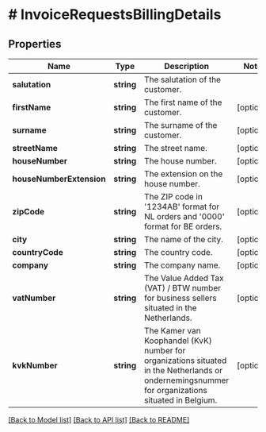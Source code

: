 # # InvoiceRequestsBillingDetails

## Properties

Name | Type | Description | Notes
------------ | ------------- | ------------- | -------------
**salutation** | **string** | The salutation of the customer. |
**firstName** | **string** | The first name of the customer. | [optional]
**surname** | **string** | The surname of the customer. | [optional]
**streetName** | **string** | The street name. | [optional]
**houseNumber** | **string** | The house number. | [optional]
**houseNumberExtension** | **string** | The extension on the house number. | [optional]
**zipCode** | **string** | The ZIP code in &#39;1234AB&#39; format for NL orders and &#39;0000&#39; format for BE orders. | [optional]
**city** | **string** | The name of the city. | [optional]
**countryCode** | **string** | The country code. | [optional]
**company** | **string** | The company name. | [optional]
**vatNumber** | **string** | The Value Added Tax (VAT) / BTW number for business sellers situated in the Netherlands. | [optional]
**kvkNumber** | **string** | The Kamer van Koophandel (KvK) number for organizations situated in the Netherlands or ondernemingsnummer for organizations situated in Belgium. | [optional]

[[Back to Model list]](../../README.md#models) [[Back to API list]](../../README.md#endpoints) [[Back to README]](../../README.md)
